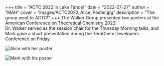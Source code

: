+++
title = “ACTC 2022 in Lake Tahoe!”
date = “2022-07-27"
author = “MAH”
cover = “images/ACTC2022_Alice_Poster.jpg”
description = “The group went to ACTC!”
+++
The Walker Group presented two posters at the American Conference on Theoretical Chemistry 2022!  
Dr. Walker served as the session chair for the Thursday Morning talks, and Mark gave a short presentation during the TeraChem Developers Conference on Friday.

![Alice with her poster](images/ACTC2022_Alice_Poster.jpg)

![Mark with his poster](images/ACTC2022_Mark_Poster.jpg)
